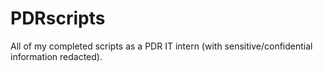 # PDRscripts
All of my completed scripts as a PDR IT intern (with sensitive/confidential information redacted).
